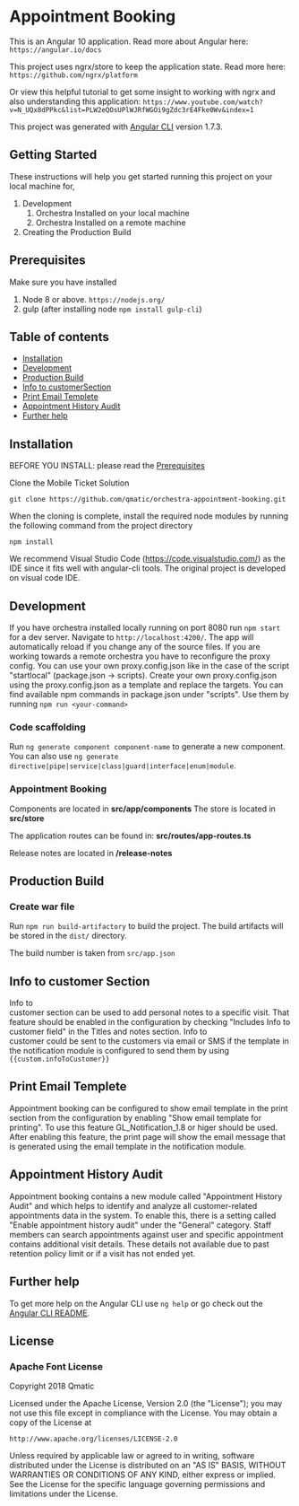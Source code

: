 # Appointment Booking

This is an Angular 10 application. Read more about Angular here: `https://angular.io/docs`

This project uses ngrx/store to keep the application state. Read more here:
`https://github.com/ngrx/platform`

Or view this helpful tutorial to get some insight to working with ngrx and also understanding this application:
`https://www.youtube.com/watch?v=N_UQx8dPPkc&list=PLW2eQOsUPlWJRfWGOi9gZdc3rE4Fke0Wv&index=1`

This project was generated with [Angular CLI](https://github.com/angular/angular-cli) version 1.7.3.


## Getting Started

These instructions will help you get started running this project on your local machine for,
1. Development
    1. Orchestra Installed on your local machine
    2. Orchestra Installed on a remote machine
2. Creating the Production Build

## Prerequisites

Make sure you have installed 
1. Node 8 or above. `https://nodejs.org/`
2. gulp (after installing node `npm install gulp-cli`)


## Table of contents

- [Installation](#installation)
- [Development](#development) 
- [Production Build](#production-build) 
- [Info to customerSection](#info-to-customer-section) 
- [Print Email Templete](#print-email-templete) 
- [Appointment History Audit](#pappointment-history-audit) 
- [Further help](#further-help) 
  
## Installation
BEFORE YOU INSTALL: please read the [Prerequisites](#prerequisites)

Clone the Mobile Ticket Solution
```
git clone https://github.com/qmatic/orchestra-appointment-booking.git
```
When the cloning is complete, install the required node modules by running the following command from the project directory
```
npm install
```
We recommend Visual Studio Code (https://code.visualstudio.com/) as the IDE since it fits well with angular-cli tools. The original project is developed on visual code IDE.


## Development

If you have orchestra installed locally running on port 8080 run ```npm start``` for a dev server. Navigate to `http://localhost:4200/`. The app will automatically reload if you change any of the source files. 
If you are working towards a remote orchestra you have to reconfigure the proxy config. You can use your own proxy.config.json like in the case of the script "startlocal" (package.json -> scripts). Create your own proxy.config.json using the proxy.config.json as a template and replace the targets.
You can find available npm commands in package.json under "scripts".
Use them by running ```npm run <your-command>```

### Code scaffolding

Run `ng generate component component-name` to generate a new component. You can also use `ng generate directive|pipe|service|class|guard|interface|enum|module`.

### Appointment Booking
Components are located in **src/app/components**
The store is located in **src/store**

The application routes can be found in: **src/routes/app-routes.ts**

Release notes are located in **/release-notes**

## Production Build
 ### Create war file

Run `npm run build-artifactory` to build the project. The build artifacts will be stored in the `dist/` directory.

The build number is taken from `src/app.json`


## Info to customer Section

Info to customer section can be used to add personal notes to a specific visit. That feature should be enabled in the configuration by checking "Includes Info to customer field" in the Titles and notes section. Info to customer could be sent to the customers via email or SMS if the template in the notification module is configured to send them by using ```{{custom.infoToCustomer}}```

## Print Email Templete
Appointment booking can be configured to show email template in the print section from the configuration by enabling "Show email template for printing". To use this feature GL_Notification_1.8 or higer should be used. After enabling this feature, the print page will show the email message that is generated using the email template in the notification module.
## Appointment History Audit
Appointment booking contains a new module called "Appointment History Audit" and which helps to identify and analyze all customer-related appointments data in the system. To enable this, there is a setting called "Enable appointment history audit" under the "General" category. Staff members can search appointments against user and specific appointment contains additional visit details. These details not available due to past retention policy limit or if a visit has not ended yet.
## Further help
To get more help on the Angular CLI use `ng help` or go check out the [Angular CLI README](https://github.com/angular/angular-cli/blob/master/README.md).


## License

### Apache Font License
Copyright 2018 Qmatic

Licensed under the Apache License, Version 2.0 (the "License");
you may not use this file except in compliance with the License.
You may obtain a copy of the License at

    http://www.apache.org/licenses/LICENSE-2.0

Unless required by applicable law or agreed to in writing, software
distributed under the License is distributed on an "AS IS" BASIS,
WITHOUT WARRANTIES OR CONDITIONS OF ANY KIND, either express or implied.
See the License for the specific language governing permissions and
limitations under the License.
